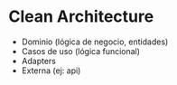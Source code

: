 # Clean Architecture

* Dominio (lógica de negocio, entidades)
* Casos de uso (lógica funcional)
* Adapters
* Externa (ej: api)
